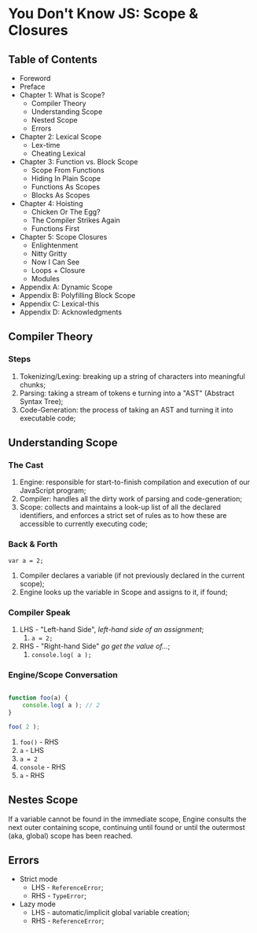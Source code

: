 # You Don't Know JS: Scope & Closures

## Table of Contents

* Foreword
* Preface
* Chapter 1: What is Scope?
  * Compiler Theory
  * Understanding Scope
  * Nested Scope
  * Errors
* Chapter 2: Lexical Scope
  * Lex-time
  * Cheating Lexical
* Chapter 3: Function vs. Block Scope
  * Scope From Functions
  * Hiding In Plain Scope
  * Functions As Scopes
  * Blocks As Scopes
* Chapter 4: Hoisting
  * Chicken Or The Egg?
  * The Compiler Strikes Again
  * Functions First
* Chapter 5: Scope Closures
  * Enlightenment
  * Nitty Gritty
  * Now I Can See
  * Loops + Closure
  * Modules
* Appendix A: Dynamic Scope
* Appendix B: Polyfilling Block Scope
* Appendix C: Lexical-this
* Appendix D: Acknowledgments

## Compiler Theory

### Steps

  1. Tokenizing/Lexing: breaking up a string of characters into meaningful chunks;
  2. Parsing: taking a stream of tokens e turning into a "AST" (Abstract Syntax Tree);
  3. Code-Generation: the process of taking an AST and turning it into executable code;

## Understanding Scope

### The Cast

  1. Engine: responsible for start-to-finish compilation and execution of our JavaScript program;
  2. Compiler: handles all the dirty work of parsing and code-generation;
  3. Scope: collects and maintains a look-up list of all the declared identifiers, and enforces a strict set of rules as to how these are accessible to currently executing code;

### Back & Forth

`var a = 2;`

  1. Compiler declares a variable (if not previously declared in the current scope);
  2. Engine looks up the variable in Scope and assigns to it, if found;

### Compiler Speak

  1. LHS - "Left-hand Side", *left-hand side of an assignment*;
     1. `a = 2;`
  2. RHS - "Right-hand Side" *go get the value of...*;
     1. `console.log( a );`

### Engine/Scope Conversation

```js

function foo(a) {
	console.log( a ); // 2
}

foo( 2 );

```

1. `foo()` - RHS
2. `a` - LHS
3. `a = 2`
4. `console` - RHS
5. `a` - RHS

## Nestes Scope

If a variable cannot be found in the immediate scope, Engine consults the next outer containing scope, continuing until found or until the outermost (aka, global) scope has been reached.

## Errors

* Strict mode
  * LHS - `ReferenceError`;
  * RHS - `TypeError`;
* Lazy mode
  * LHS - automatic/implicit global variable creation;
  * RHS - `ReferenceError`;

